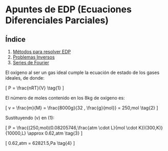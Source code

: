 # Apuntes de EDP (Ecuaciones Diferenciales Parciales)

## Índice

1. [Métodos para resolver EDP](subtemas/Metodos.md)
2. [Problemas Inversos](subtemas/ProblemasInversos.md)
3. [Series de Fourier](subtemas/SeriesDeFourier.md)


El oxígeno al ser un gas ideal cumple la ecuación de estado de los gases ideales, de donde:

\[
P = \frac{nRT}{V} \tag{1}
\]

El número de moles contenido en los 8kg de oxígeno es:

\[
v = \frac{m}{M} = \frac{8000g}{32 \, \frac{g}{mol}} = 250\,mol \tag{2}
\]

Sustituyendo \(v\) en (1):

\[
P = \frac{(250\,mol)(0.08205746\,\frac{atm \cdot L}{mol \cdot K})(300\,K)}{10000\,L} \approx 0.62\,atm \tag{3}
\]

\[
0.62\,atm = 62821.5\,Pa \tag{4}
\]
